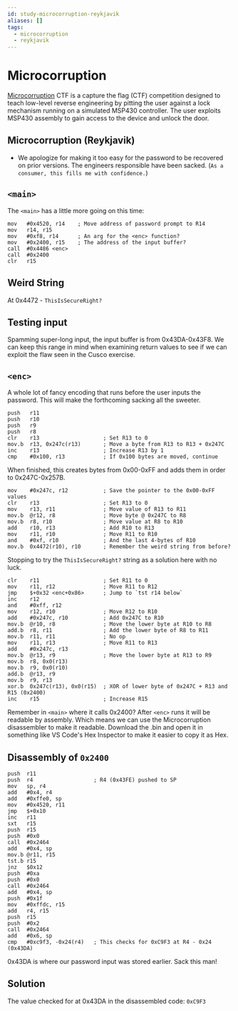 ```yaml
---
id: study-microcorruption-reykjavik
aliases: []
tags:
  - microcorruption
  - reykjavik
---
```


# Microcorruption

[Microcorruption](https://www.microcorruption.com) CTF is a capture the flag (CTF) competition designed to teach low-level reverse engineering by pitting the user against a lock mechanism running on a simulated MSP430 controller. The user exploits MSP430 assembly to gain access to the device and unlock the door.

## Microcorruption (Reykjavik)

- We apologize for making it too easy for the password to be recovered on prior versions. The engineers responsible have been sacked. (`As a consumer, this fills me with confidence.`)

## `<main>`

The `<main>` has a little more going on this time:

```assembly
mov   #0x4520, r14    ; Move address of password prompt to R14
mov   r14, r15
mov   #0xf8, r14      ; An arg for the <enc> function?
mov   #0x2400, r15    ; The address of the input buffer?
call  #0x4486 <enc>
call  #0x2400
clr   r15
```

## Weird String

At 0x4472 - `ThisIsSecureRight?`

## Testing input

Spamming super-long input, the input buffer is from 0x43DA-0x43F8. We can keep this range in mind when examining return values to see if we can exploit the flaw seen in the Cusco exercise.

## `<enc>`

A whole lot of fancy encoding that runs before the user inputs the password. This will make the forthcoming sacking all the sweeter.

```assembly
push   r11
push   r10
push   r9
push   r8
clr    r13                    ; Set R13 to 0
mov.b  r13, 0x247c(r13)       ; Move a byte from R13 to R13 + 0x247C
inc    r13                    ; Increase R13 by 1
cmp    #0x100, r13            ; If 0x100 bytes are moved, continue
```

When finished, this creates bytes from 0x00-0xFF and adds them in order to 0x247C-0x257B.

```assembly
mov    #0x247c, r12           ; Save the pointer to the 0x00-0xFF values
clr    r13                    ; Set R13 to 0
mov    r13, r11               ; Move value of R13 to R11
mov.b  @r12, r8               ; Move byte @ 0x247C to R8
mov.b  r8, r10                ; Move value at R8 to R10
add    r10, r13               ; Add R10 to R13
mov    r11, r10               ; Move R11 to R10
and    #0xf, r10              ; And the last 4-bytes of R10
mov.b  0x4472(r10), r10       ; Remember the weird string from before?
```

Stopping to try the `ThisIsSecureRight?` string as a solution here with no luck.

```assembly
clr    r11                    ; Set R11 to 0
mov    r11, r12               ; Move R11 to R12
jmp    $+0x32 <enc+0x86>      ; Jump to `tst r14 below`
inc    r12
and    #0xff, r12
mov    r12, r10               ; Move R12 to R10
add    #0x247c, r10           ; Add 0x247C to R10
mov.b  @r10, r8               ; Move the lower byte at R10 to R8
add.b  r8, r11                ; Add the lower byte of R8 to R11
mov.b  r11, r11               ; No op
mov    r11, r13               ; Move R11 to R13
add    #0x247c, r13
mov.b  @r13, r9               ; Move the lower byte at R13 to R9
mov.b  r8, 0x0(r13)
mov.b  r9, 0x0(r10)
add.b  @r13, r9
mov.b  r9, r13
xor.b  0x247c(r13), 0x0(r15)  ; XOR of lower byte of 0x247C + R13 and R15 (0x2400)
inc    r15                    ; Increase R15
```

Remember in `<main>` where it calls 0x2400? After `<enc>` runs it will be readable by assembly. Which means we can use the Microcorruption disassembler to make it readable. Download the .bin and open it in something like VS Code's Hex Inspector to make it easier to copy it as Hex.

## Disassembly of `0x2400`

```assembly
push  r11
push  r4                   ; R4 (0x43FE) pushed to SP
mov   sp, r4
add   #0x4, r4
add   #0xffe0, sp
mov   #0x4520, r11
jmp   $+0x10
inc   r11
sxt   r15
push  r15
push  #0x0
call  #0x2464
add   #0x4, sp
mov.b @r11, r15
tst.b r15
jnz   $0x12
push  #0xa
push  #0x0
call  #0x2464
add   #0x4, sp
push  #0x1f
mov   #0xffdc, r15
add   r4, r15
push  r15
push  #0x2
call  #0x2464
add   #0x6, sp
cmp   #0xc9f3, -0x24(r4)   ; This checks for 0xC9F3 at R4 - 0x24 (0x43DA)
```

0x43DA is where our password input was stored earlier. Sack this man!

## Solution

The value checked for at 0x43DA in the disassembled code: `0xC9F3`
